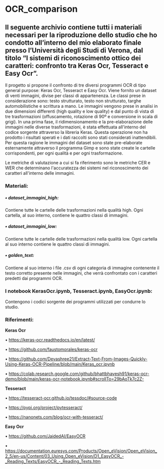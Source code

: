 # **OCR_comparison**

## **Il seguente archivio contiene tutti i materiali necessari per la riproduzione dello studio che ho condotto all’interno del mio elaborato finale presso l’Università degli Studi di Verona, dal titolo “I sistemi di riconoscimento ottico dei caratteri: confronto tra Keras Ocr, Tesseract e Easy Ocr”.**

Il progetto si propone il confronto di tre diversi programmi OCR di tipo general purpose: Keras Ocr, Tesseract e Easy Ocr. Viene fornito un dataset di venti immagini, divise per classi di appartenenza. Le classi prese in considerazione sono: testo strutturato, testo non strutturato, targhe automobilistiche e scrittura a mano. Le immagini vengono prese in analisi in due dimensioni differenti (high quality e low quality) e dal punto di vista di tre trasformazioni (offuscamento, rotazione di 90º e conversione in scala di grigi). In una prima fase, il ridimensionamento e la pre-elaborazione delle immagini nelle diverse trasformazioni, è stata effettuata all'interno del codice sorgente attraverso la libreria Keras. Questa operazione non ha prodotto i risultati sperati e i dati raccolti sono stati considerati inattendibili. Per questa ragione le immagini del dataset sono state pre-elaborate esternamente attraverso il programma Gimp e sono state create le cartelle corrispondenti, per ogni qualità e per ogni trasformazione.

Le metriche di valutazione a cui si fa riferimento sono le metriche CER e WER che determinano l'accuratezza dei sistemi nel riconoscimento dei caratteri all'interno delle immagini.

### **Materiali:**
##### *• dataset_immagini_high:* 
Contiene tutte le cartelle delle trasformazioni nella qualità high. Ogni cartella, al suo interno, contiene le quattro classi di immagini.

##### *• dataset_immagini_low:* 
Contiene tutte le cartelle delle trasformazioni nella qualità low. Ogni cartella al suo interno contiene le quattro classi di immagini.

##### *•	golden_text:*
Contiene al suo interno i file .csv di ogni categoria di immagine contenente il testo corretto presente nelle immagini, che verrà confrontato con i caratteri predetti dai programmi OCR.

### **I notebook KerasOcr.ipynb, Tesseract.ipynb, EasyOcr.ipynb:**
Contengono i codici sorgente dei programmi utilizzati per condurre lo studio. 

### **Riferimenti:**
**Keras Ocr**

• https://keras-ocr.readthedocs.io/en/latest/ 

• https://github.com/faustomorales/keras-ocr

• https://github.com/Devashree21/Extract-Text-From-Images-Quickly-Using-Keras-OCR-Pipeline/blob/main/Keras_ocr.ipynb

• https://colab.research.google.com/github/bhattbhavesh91/keras-ocr-demo/blob/main/keras-ocr-notebook.ipynb#scrollTo=29bAoTk7c2Z-

**Tesseract**

• https://tesseract-ocr.github.io/tessdoc/#source-code

• https://pypi.org/project/pytesseract/

• https://nanonets.com/blog/ocr-with-tesseract/

**Easy Ocr**

• https://github.com/JaidedAI/EasyOCR

• https://documentation.euresys.com/Products/Open_eVision/Open_eVision_2_5/en-us/Content/03_Using_Open_eVision/D1_EasyOCR_-_Reading_Texts/EasyOCR_-_Reading_Texts.htm



